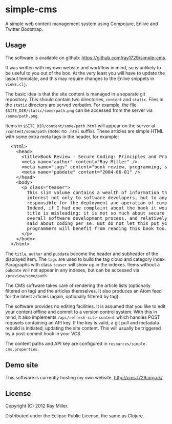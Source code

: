 # simple-cms

A simple web content management system using Compojure, Enlive and Twitter Bootstrap.

## Usage

The software is available on github: <https://github.com/ray1729/simple-cms>. 

It was written with my own website and workflow in mind, so is
unlikely to be useful to you out of the box. At the very least you
will have to update the layout template, and this may require changes
to the Enlive snippets in <code>views.clj</code>.

The basic idea is that the site content is managed in a separate git
repository. This should contain two directories, <code>content</code>
and <code>static</code>. Files in the <code>static</code> directory
are served verbatim. For example, the file
<code>$SITE_DIR/static/some/path.png</code> can be accessed from the
server via <code>/some/path.png</code>.

Items in <code>$SITE_DIR/content/some/path.html</code> will appear on
the server at <code>/content/some/path</code> (note: no
<code>.html</code> suffix). These articles are simple HTML with some
extra meta tags in the header, for example:

<pre>
  &lt;html&gt;
    &lt;head&gt;
      &lt;title&gt;Book Review - Secure Coding: Principles and Practices&lt;/title&gt;
      &lt;meta name="author" content="Ray Miller" /&gt;
      &lt;meta name="tags" content="book review, programming, security" /&gt;
      &lt;meta name="pubdate" content="2004-06-01" /&gt;
    &lt;/head&gt;
    &lt;body&gt;
      &lt;p class="teaser"&gt;
        This slim volume contains a wealth of information that will be of
        interest not only to software developers, but to anyone
        responsible for the deployment and operation of computer systems.
        Indeed, if I had one complaint about the book it would be that the
        title is misleading: it is not so much about secure coding as the
        overall software development process, and relatively little is
        said about coding per se. But do not let this put you off,
        programmers will benefit from reading this book too.
      &lt;/p&gt;
    &lt;/body&gt;
  &lt;/html&gt;
</pre>

The <code>title</code>, <code>author</code> and <code>pubdate</code>
become the header and subheader of the displayed item. The
<code>tags</code> are used to build the tag cloud and category index.
Paragraphs with class <code>teaser</code> will show up in the indexes.
Items without a <code>pubdate</code> will not appear in any indexes,
but can be accessed via <code>/preview/some/path</code>.

The CMS software takes care of rendering the article lists (optionally
filtered on tag) and the articles themselves. It also produces an Atom
feed for the latest articles (again, optionally filtered by tag).

The software provides no editing facilities. It is assumed that you
like to edit your content offline and commit to a version control
system. With this in mind, it also implements
<code>/api/refresh-site-content</code> which handles POST requsets
containing an API key. If the key is valid, a git pull and metadata
rebuild is initiated, updating the site content. This will usually be
triggered by a post-commit hook in your VCS.

The content paths and API key are configured
in <code>resources/simple-cms.properties</code>.

## Demo site

This software is currently hosting my own website,
<http://cms.1729.org.uk/>.

## License

Copyright (C) 2012 Ray Miller.

Distributed under the Eclipse Public License, the same as Clojure.
